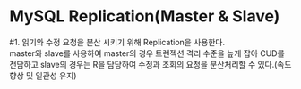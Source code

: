 # MySQL Replication(Master & Slave)
#1. 읽기와 수정 요청을 분산 시키기 위해 Replication을 사용한다.  
master와 slave를 사용하여 master의 경우 트렌젝션 격리 수준을 높게 잡아 CUD를 전담하고 slave의 경우는 R을 담당하여 수정과 조회의 요청을 분산처리할 수 있다.(속도 향상 및 일관성 유지)  
  

